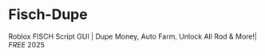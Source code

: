 # Fisch-Dupe
Roblox FISCH Script GUI | Dupe Money, Auto Farm, Unlock All Rod &amp; More!| *FREE* 2025
